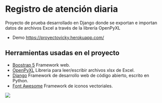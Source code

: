 # Registro de atención diaria
Proyecto de prueba desarrollado en Django donde se exportan e importan datos de archivos Excel a través de la librería OpenPyXL
- Demo https://proyectovicky.herokuapp.com/
## Herramientas usadas en el proyecto
- [Boostrap 5](https://v5.getbootstrap.com/)  Framework web.
- [OpenPyXL](https://openpyxl.readthedocs.io/en/stable/)  Libreria para leer/escribir archivos xlsx de Excel.
- [Django](https://www.djangoproject.com/)  Framework de desarrollo web de código abierto, escrito en Python.
- [Font Awesome](https://fontawesome.com/icons?d=gallery)  Framework de iconos vectoriales.

![](https://repository-images.githubusercontent.com/299468489/579f0900-0b58-11eb-8f3a-aa1743c85244)
